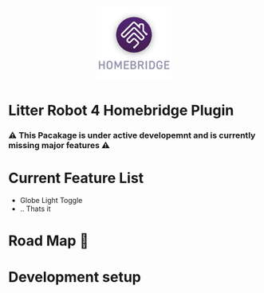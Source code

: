 <p align="center">

<img src="https://github.com/homebridge/branding/raw/master/logos/homebridge-wordmark-logo-vertical.png" width="150">

</p>

# Litter Robot 4 Homebridge Plugin

### ⚠️ This Pacakage is under active developemnt and is currently missing major features ⚠️

# Current Feature List
- Globe Light Toggle
- .. Thats it

# Road Map 🚗

# Development setup

